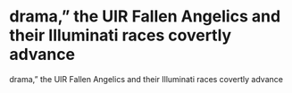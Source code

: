 # drama,” the UIR Fallen Angelics and their Illuminati races covertly advance

drama,” the UIR Fallen Angelics and their Illuminati races covertly advance